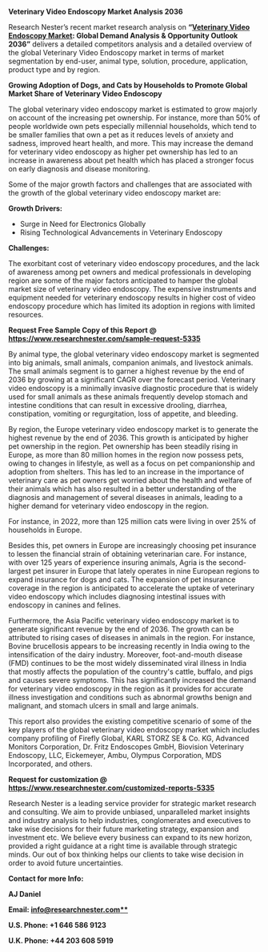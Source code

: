 ﻿**Veterinary Video Endoscopy Market Analysis 2036**

Research Nester’s recent market research analysis on **“[Veterinary Video Endoscopy Market](https://www.researchnester.com/reports/veterinary-video-endoscopy-market/5335): Global Demand Analysis & Opportunity Outlook 2036”** delivers a detailed competitors analysis and a detailed overview of the global Veterinary Video Endoscopy market in terms of market segmentation by end-user, animal type, solution, procedure, application, product type and by region. 

**Growing Adoption of Dogs, and Cats by Households to Promote Global Market Share of Veterinary Video Endoscopy**

The global veterinary video endoscopy market is estimated to grow majorly on account of the increasing pet ownership. For instance, more than 50% of people worldwide own pets especially millennial households, which tend to be smaller families that own a pet as it reduces levels of anxiety and sadness, improved heart health, and more. This may increase the demand for veterinary video endoscopy as higher pet ownership has led to an increase in awareness about pet health which has placed a stronger focus on early diagnosis and disease monitoring.

Some of the major growth factors and challenges that are associated with the growth of the global veterinary video endoscopy market are:

**Growth Drivers:**

- Surge in Need for Electronics Globally
- Rising Technological Advancements in Veterinary Endoscopy

**Challenges:**

The exorbitant cost of veterinary video endoscopy procedures, and the lack of awareness among pet owners and medical professionals in developing region are some of the major factors anticipated to hamper the global market size of veterinary video endoscopy. The expensive instruments and equipment needed for veterinary endoscopy results in higher cost of video endoscopy procedure which has limited its adoption in regions with limited resources.

**Request Free Sample Copy of this Report @ <https://www.researchnester.com/sample-request-5335>** 

By animal type, the global veterinary video endoscopy market is segmented into big animals, small animals, companion animals, and livestock animals. The small animals segment is to garner a highest revenue by the end of 2036 by growing at a significant CAGR over the forecast period. Veterinary video endoscopy is a minimally invasive diagnostic procedure that is widely used for small animals as these animals frequently develop stomach and intestine conditions that can result in excessive drooling, diarrhea, constipation, vomiting or regurgitation, loss of appetite, and bleeding.

By region, the Europe veterinary video endoscopy market is to generate the highest revenue by the end of 2036. This growth is anticipated by higher pet ownership in the region. Pet ownership has been steadily rising in Europe, as more than 80 million homes in the region now possess pets, owing to changes in lifestyle, as well as a focus on pet companionship and adoption from shelters. This has led to an increase in the importance of veterinary care as pet owners get worried about the health and welfare of their animals which has also resulted in a better understanding of the diagnosis and management of several diseases in animals, leading to a higher demand for veterinary video endoscopy in the region.

For instance, in 2022, more than 125 million cats were living in over 25% of households in Europe.

Besides this, pet owners in Europe are increasingly choosing pet insurance to lessen the financial strain of obtaining veterinarian care. For instance, with over 125 years of experience insuring animals, Agria is the second-largest pet insurer in Europe that lately operates in nine European regions to expand insurance for dogs and cats. The expansion of pet insurance coverage in the region is anticipated to accelerate the uptake of veterinary video endoscopy which includes diagnosing intestinal issues with endoscopy in canines and felines.

Furthermore, the Asia Pacific veterinary video endoscopy market is to generate significant revenue by the end of 2036. The growth can be attributed to rising cases of diseases in animals in the region. For instance, Bovine brucellosis appears to be increasing recently in India owing to the intensification of the dairy industry. Moreover, foot-and-mouth disease (FMD) continues to be the most widely disseminated viral illness in India that mostly affects the population of the country's cattle, buffalo, and pigs and causes severe symptoms. This has significantly increased the demand for veterinary video endoscopy in the region as it provides for accurate illness investigation and conditions such as abnormal growths benign and malignant, and stomach ulcers in small and large animals.

This report also provides the existing competitive scenario of some of the key players of the global veterinary video endoscopy market which includes company profiling of Firefly Global, KARL STORZ SE & Co. KG, Advanced Monitors Corporation, Dr. Fritz Endoscopes GmbH, Biovision Veterinary Endoscopy, LLC, Eickemeyer, Ambu, Olympus Corporation, MDS Incorporated, and others.      

**Request for customization @ <https://www.researchnester.com/customized-reports-5335>**  

Research Nester is a leading service provider for strategic market research and consulting. We aim to provide unbiased, unparalleled market insights and industry analysis to help industries, conglomerates and executives to take wise decisions for their future marketing strategy, expansion and investment etc. We believe every business can expand to its new horizon, provided a right guidance at a right time is available through strategic minds. Our out of box thinking helps our clients to take wise decision in order to avoid future uncertainties.

**Contact for more Info:**

**AJ Daniel**

**Email: [info@researchnester.com**](mailto:info@researchnester.com)**

**U.S. Phone: +1 646 586 9123** 

**U.K. Phone: +44 203 608 5919**


